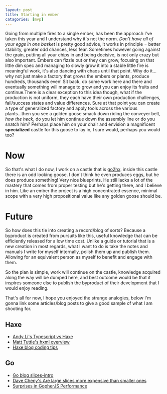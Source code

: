 ```yaml
---
layout: post
title: Starting in ember 
catagories: [mvp]
---
```


Going from multiple fires to a single ember, has been the approach I've taken this year and I understand why it's not the norm. *Don't have all of your eggs in one basket* is pretty good advice, it works in principle = better stability, greater odd chances, less fear. Sometimes however going against the grain, putting all your chips in and being decisive, is not only crazy but also important. Embers can fizzle out or they can grow, focusing on that little dim spec and managing to slowly grow it into a stable little fire is meaningful work, it's also dancing with chaos until that point. Why do it... why not just make a factory that grows the embers or plants, produce hundreds, thousands even! Sit back, do some work here and there and eventually something will manage to grow and you can enjoy its fruits and continue.There is a clear exception to this idea though, what if the production is not uniform, they each have their own production challenges, fail/success states and value differences. Sure at that point you can create a type of generalized factory and apply tools across the various plants...then you see a golden goose smack down riding the conveyer belt, *how the heck*, do you let him continue down the assembly line or do you snatch him? Perhaps place him on your chair and envision a magnificent **specialized** castle for this goose to lay in, I sure would, perhaps you would too?

# Now

So that's what I do now, I work on a castle that is [go2hx](https://github.com/pxshadow/go2hx). inside this castle there is an odd looking goose. I don't think he even produces eggs, but he does produce something! Very nice blueprints. He still lacks a lot of the mastery that comes from proper testing but he's getting there, and I believe in him. Like an ember the project is a high concentrated essence, minimal scope with a very high propositional value like any golden goose should be.

# Future

So how does this tie into creating a record/blog of sorts? Because a byproduct is created from pursuits like this, useful knowledge that can be efficiently released for a low time cost. Unlike a guide or tutorial that is a new creation in most regards, what I want to do is take the notes and manuals I write for myself internally, polish them up and publish them. Allowing for an equivalent person as myself to benefit and engage with them.

So the plan is simple, work will continue on the castle, knowledge acquired along the way will be dumped here, and best outcome would be that it inspires someone else to publish the byproduct of their development that I would enjoy reading.

That's all for now, I hope you enjoyed the strange analogies, below I'm gonna link some articles/blog posts to give a good sample of what I am shooting for.
## Haxe
* [Andy Li's Typescript vs Haxe](https://blog.onthewings.net/2015/08/05/typescript-vs-haxe/)
* [Matt Tuttle's hxml overview](https://matttuttle.com/2015/06/hxml-overview/)
* [Haxe blog coding tips](https://haxe.org/blog/haxe-coding-tips/)
## Go
* [Go blog slices-intro](https://blog.golang.org/slices-intro)
* [Dave Cheny's Are large slices more expensive than smaller ones](https://dave.cheney.net/2020/03/01/are-large-slices-more-expensive-than-smaller-ones)
* [Surprises in GopherJS Performance](https://medium.com/gopherjs/surprises-in-gopherjs-performance-4a0a49b04ecd)